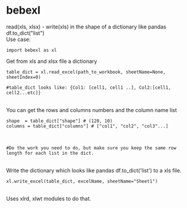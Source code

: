 # bebexl
read(xls, xlsx) - write(xls) in the shape of a dictionary like pandas df.to_dict("list")
<br/>
Use case:
<br/>
```
import bebexl as xl
```

Get from xls and xlsx file a dictionary 

```
table_dict = xl.read_excel(path_to_workbook, sheetName=None, sheetIndex=0)

#table_dict looks like: {Col1: [cell1, cell1 ..], Col2:[cell1, cell2...etc]}

```

<br/>
You can get the rows and columns numbers and the column name list
<br/>


```
shape  = table_dict["shape"] # (120, 10)
columns = table_dict["columns"] # ["col1", "col2", "col3"...]
```

<br/>

```
#Do the work you need to do, but make sure you keep the same row length for each list in the dict.
```
<br/>
Write the dictionary which looks like pandas df.to_dict('list') to a xls file.

```
xl.write_excel(table_dict, excelName, sheetName="Sheet1")
```

<br/>
Uses xlrd, xlwt modules to do that. 
<br/>

